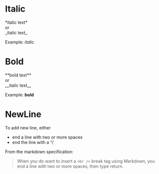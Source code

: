 # Italic

\*italic text\*\
or\
\_italic text\_

Example: *italic*


# Bold

\*\*bold text\*\*\
or\
\_\_italic text\_\_

Example: **bold**


# NewLine

To add new line, either
* end a line with two or more spaces
* end the line with a '\\'

From the markdown specification:
>When you do want to insert a `<br />` break tag using Markdown, you end a line with two or more spaces, then type return.